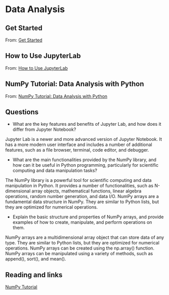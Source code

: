 # Data Analysis

## Get Started

From: [Get Started](https://jupyterlab.readthedocs.io/en/stable/getting_started/overview.html)

## How to Use JupyterLab

From: [How to Use JupyterLab](https://www.youtube.com/watch?v=A5YyoCKxEOU&t=1s)


## NumPy Tutorial: Data Analysis with Python

From: [NumPy Tutorial: Data Analysis with Python](https://www.dataquest.io/blog/numpy-tutorial-python/)

## Questions

- What are the key features and benefits of Jupyter Lab, and how does it differ from Jupyter Notebook?

Jupyter Lab is a newer and more advanced version of Jupyter Notebook. It has a more modern user interface and includes a number of additional features, such as a file browser, terminal, code editor, and debugger.

- What are the main functionalities provided by the NumPy library, and how can it be useful in Python programming, particularly for scientific computing and data manipulation tasks?

The NumPy library is a powerful tool for scientific computing and data manipulation in Python. It provides a number of functionalities, such as N-dimensional array objects, mathematical functions, linear algebra operations, random number generation, and data I/O. NumPy arrays are a fundamental data structure in NumPy. They are similar to Python lists, but they are optimized for numerical operations.

- Explain the basic structure and properties of NumPy arrays, and provide examples of how to create, manipulate, and perform operations on them.

NumPy arrays are a multidimensional array object that can store data of any type. They are similar to Python lists, but they are optimized for numerical operations. NumPy arrays can be created using the np.array() function. NumPy arrays can be manipulated using a variety of methods, such as append(), sort(), and mean().

## Reading and links

[NumPy Tutorial](https://www.tutorialspoint.com/numpy/index.htm)
